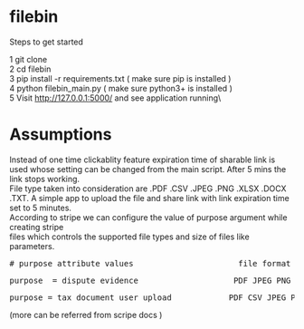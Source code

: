 # filebin

Steps to get started

1 git clone\
2 cd filebin\
3 pip install -r requirements.txt ( make sure pip is installed )\
4 python filebin_main.py ( make sure python3+ is installed )\
5 Visit http://127.0.0.1:5000/ and see application running\


# Assumptions
Instead of one time clickablity feature expiration time of sharable link is used whose setting can be changed from the main script. After 5 mins the link stops working.\
File type taken into consideration are .PDF .CSV .JPEG .PNG .XLSX .DOCX .TXT. 
A simple app to upload the file and share link with link expiration time set to 5 minutes.\
According to stripe we can configure the value of purpose argument while creating stripe\
files which controls the supported file types and size of files like parameters. 
<pre># purpose attribute values                      file format supported                     Max file size</pre>
<pre>purpose  = dispute_evidence                    PDF JPEG PNG                                8MB</pre>
<pre>purpose = tax_document_user_upload            PDF CSV JPEG PNG XLSX DOCX                  16 MB</pre>

(more can be referred from scripe docs )



